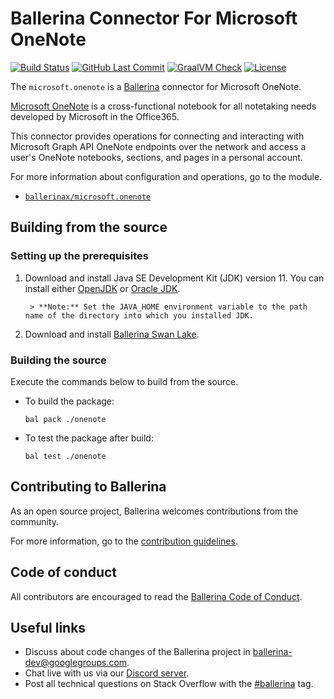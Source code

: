 Ballerina Connector For Microsoft OneNote
===================

[![Build Status](https://github.com/ballerina-platform/module-ballerinax-microsoft.onenote/workflows/CI/badge.svg)](https://github.com/ballerina-platform/module-ballerinax-msgraph-onedrive/actions?query=workflow%3ACI)
[![GitHub Last Commit](https://img.shields.io/github/last-commit/ballerina-platform/module-ballerinax-microsoft.onenote.svg)](https://github.com/ballerina-platform/module-ballerinax-microsoft.onenote/commits/main)
[![GraalVM Check](https://github.com/ballerina-platform/module-ballerinax-microsoft.onenote/actions/workflows/build-with-bal-test-native.yml/badge.svg)](https://github.com/ballerina-platform/module-ballerinax-microsoft.onenote/actions/workflows/build-with-bal-test-native.yml)
[![License](https://img.shields.io/badge/License-Apache%202.0-blue.svg)](https://opensource.org/licenses/Apache-2.0)

The `microsoft.onenote` is a [Ballerina](https://ballerina.io/) connector for Microsoft OneNote.

[Microsoft OneNote](https://www.microsoft.com/en-ww/microsoft-365/onenote/digital-note-taking-app) is a cross-functional notebook for all notetaking needs developed by Microsoft in the Office365.

This connector provides operations for connecting and interacting with Microsoft Graph API OneNote endpoints over the network and access a user's OneNote notebooks, sections, and pages in a personal account.

For more information about configuration and operations, go to the module. 
- [`ballerinax/microsoft.onenote`](onenote/Module.md)

## Building from the source
### Setting up the prerequisites

1. Download and install Java SE Development Kit (JDK) version 11. You can install either [OpenJDK](https://adoptopenjdk.net/) or [Oracle JDK](https://www.oracle.com/java/technologies/javase-jdk11-downloads.html).

        > **Note:** Set the JAVA_HOME environment variable to the path name of the directory into which you installed JDK.

2. Download and install [Ballerina Swan Lake](https://ballerina.io/). 

### Building the source
Execute the commands below to build from the source.

* To build the package:
    ```    
    bal pack ./onenote
    ```
* To test the package after build:
    ```
    bal test ./onenote
    ```
## Contributing to Ballerina
As an open source project, Ballerina welcomes contributions from the community. 

For more information, go to the [contribution guidelines](https://github.com/ballerina-platform/ballerina-lang/blob/main/CONTRIBUTING.md).

## Code of conduct
All contributors are encouraged to read the [Ballerina Code of Conduct](https://ballerina.io/code-of-conduct).

## Useful links
* Discuss about code changes of the Ballerina project in [ballerina-dev@googlegroups.com](mailto:ballerina-dev@googlegroups.com).
* Chat live with us via our [Discord server](https://discord.gg/ballerinalang).
* Post all technical questions on Stack Overflow with the [#ballerina](https://stackoverflow.com/questions/tagged/ballerina) tag.
